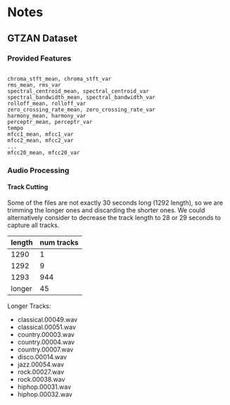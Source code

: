 
# Notes

## GTZAN Dataset

### Provided Features

```

chroma_stft_mean, chroma_stft_var
rms_mean, rms_var
spectral_centroid_mean, spectral_centroid_var
spectral_bandwidth_mean, spectral_bandwidth_var
rolloff_mean, rolloff_var
zero_crossing_rate_mean, zero_crossing_rate_var
harmony_mean, harmony_var
perceptr_mean, perceptr_var
tempo
mfcc1_mean, mfcc1_var
mfcc2_mean, mfcc2_var
...
mfcc20_mean, mfcc20_var
```


### Audio Processing

#### Track Cutting

Some of the files are not exactly 30 seconds long (1292 length), so we are trimming the longer ones and discarding the shorter ones. We could alternatively consider to decrease the track length to 28 or 29 seconds to capture all tracks.

length | num tracks
--- | ---
1290      | 1
1292      | 9
1293      | 944
longer   | 45


Longer Tracks:
  + classical.00049.wav
  + classical.00051.wav
  + country.00003.wav
  + country.00004.wav
  + country.00007.wav
  + disco.00014.wav
  + jazz.00054.wav
  + rock.00027.wav
  + rock.00038.wav
  + hiphop.00031.wav
  + hiphop.00032.wav
